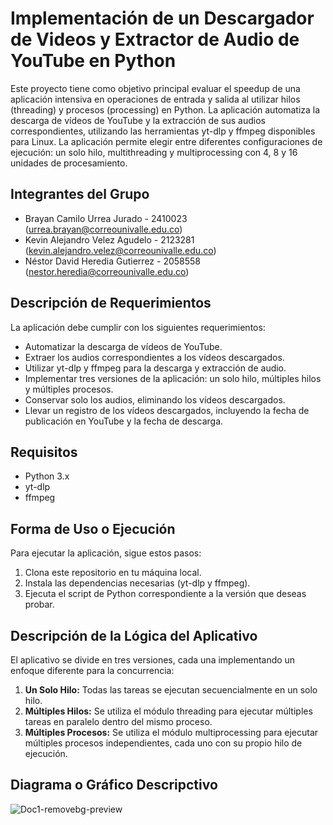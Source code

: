 # Implementación de un Descargador de Videos y Extractor de Audio de YouTube en Python

Este proyecto tiene como objetivo principal evaluar el speedup de una aplicación intensiva en operaciones de entrada y salida al utilizar hilos (threading) y procesos (processing) en Python. La aplicación automatiza la descarga de vídeos de YouTube y la extracción de sus audios correspondientes, utilizando las herramientas yt-dlp y ffmpeg disponibles para Linux. La aplicación permite elegir entre diferentes configuraciones de ejecución: un solo hilo, multithreading y multiprocessing con 4, 8 y 16 unidades de procesamiento.

## Integrantes del Grupo
- Brayan Camilo Urrea Jurado - 2410023 (urrea.brayan@correounivalle.edu.co)
- Kevin Alejandro Velez Agudelo - 2123281 (kevin.alejandro.velez@correounivalle.edu.co)
- Néstor David Heredia Gutierrez - 2058558 (nestor.heredia@correounivalle.edu.co)

## Descripción de Requerimientos
La aplicación debe cumplir con los siguientes requerimientos:
- Automatizar la descarga de vídeos de YouTube.
- Extraer los audios correspondientes a los vídeos descargados.
- Utilizar yt-dlp y ffmpeg para la descarga y extracción de audio.
- Implementar tres versiones de la aplicación: un solo hilo, múltiples hilos y múltiples procesos.
- Conservar solo los audios, eliminando los vídeos descargados.
- Llevar un registro de los vídeos descargados, incluyendo la fecha de publicación en YouTube y la fecha de descarga.

## Requisitos
- Python 3.x
- yt-dlp
- ffmpeg

## Forma de Uso o Ejecución
Para ejecutar la aplicación, sigue estos pasos:
1. Clona este repositorio en tu máquina local.
2. Instala las dependencias necesarias (yt-dlp y ffmpeg).
3. Ejecuta el script de Python correspondiente a la versión que deseas probar.

## Descripción de la Lógica del Aplicativo
El aplicativo se divide en tres versiones, cada una implementando un enfoque diferente para la concurrencia:
1. **Un Solo Hilo:** Todas las tareas se ejecutan secuencialmente en un solo hilo.
2. **Múltiples Hilos:** Se utiliza el módulo threading para ejecutar múltiples tareas en paralelo dentro del mismo proceso.
3. **Múltiples Procesos:** Se utiliza el módulo multiprocessing para ejecutar múltiples procesos independientes, cada uno con su propio hilo de ejecución.

## Diagrama o Gráfico Descripctivo
![Doc1-removebg-preview](https://github.com/nestor711/Parcial_IPD/assets/114924593/e9bbb4a3-a004-41be-8878-3e9f0929f304)
